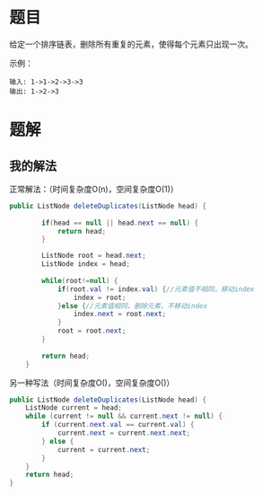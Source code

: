 # 题目

给定一个排序链表，删除所有重复的元素，使得每个元素只出现一次。



示例：

```
输入: 1->1->2->3->3
输出: 1->2->3
```





# 题解

## 我的解法

正常解法：（时间复杂度O(n)，空间复杂度O(1)）

```java
public ListNode deleteDuplicates(ListNode head) {
		
		if(head == null || head.next == null) {
			return head;
		}

		ListNode root = head.next;
		ListNode index = head;
		
		while(root!=null) {
			if(root.val != index.val) {//元素值不相同，移动index
				index = root;
			}else {//元素值相同，删除元素，不移动index
				index.next = root.next;
			}
			root = root.next;
		}
		
		return head;
    }
```

另一种写法（时间复杂度O()，空间复杂度O()）

```java
public ListNode deleteDuplicates(ListNode head) {
    ListNode current = head;
    while (current != null && current.next != null) {
        if (current.next.val == current.val) {
            current.next = current.next.next;
        } else {
            current = current.next;
        }
    }
    return head;
}

```













